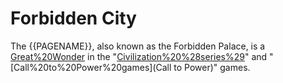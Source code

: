 # Forbidden City

The {{PAGENAME}}, also known as the Forbidden Palace, is a [Great%20Wonder](wonder) in the "[Civilization%20%28series%29](Civilization)" and "[Call%20to%20Power%20games](Call to Power)" games.